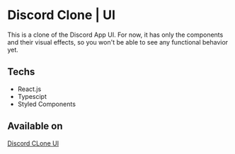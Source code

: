 # Discord Clone | UI
This is a clone of the Discord App UI. For now, it has only the components and their visual effects, so you won't be able to see any functional behavior yet.

## Techs
- React.js
- Typescipt
- Styled Components

## Available on
[Discord CLone UI](https://discordclone-ui.netlify.app)
